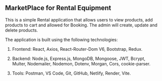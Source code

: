 ##  MarketPlace for Rental Equipment

 This is a simple Rental application that allows users to view products, add products to cart and allowed for Booking. The admin will create, update and delete products.

The application is built using the following technologies:

 1. Frontend: React, Axios, React-Router-Dom V6, Bootstrap, Redux.

2.  Backend: Node.js, Express.js, MongoDB, Mongoose, JWT, Bcrypt, Multer, Nodemailer, Nodemon, Dotenv, Morgan, Cors, cookie-parser.

3.  Tools: Postman, VS Code, Git, GitHub, Netlify, Render, Vite.   

